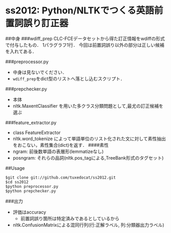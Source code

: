 # ss2012: Python/NLTKでつくる英語前置詞誤り訂正器
##中身
###wdiff_prep
CLC-FCEデータセットから得た訂正情報をwdiffの形式で付与したもの．
1パラグラフ1行．
今回は前置詞誤り以外の部分は正しい候補を入れてある．

###preprocessor.py
* 中身は見ないでください．
* `wdiff_prep`をdict型のリストへ落とし込むスクリプト．

###prepchecker.py
* 本体  
* nltk.MaxentClassifier を用いた多クラス分類問題として,最尤の訂正候補を選ぶ

###feature_extractor.py
* class FeatureExtractor
* nltk.word_tokenize によって単語単位のリスト化された文に対して素性抽出をおこない，素性集合(dict)を返す．
####素性
* ngram: 前後数単語の表層形(lemmatizeなし)
* posngram: それらの品詞(nltk.pos_tagによる,TreeBank形式のタグセット)

##Usage

    $git clone git://github.com/tuxedocat/ss2012.git
    $cd ss2012
    $python preprocessor.py
    $python prepchecker.py

###出力
* 評価はaccuracy
    * 前置詞誤り箇所は特定済みであるとしているから
* nltk.ConfusionMatrixによる混同行列(行:正解ラベル, 列:分類器出力ラベル)

